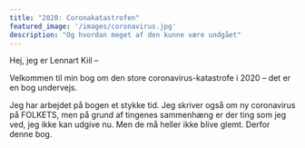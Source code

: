 ```yaml
---
title: "2020: Coronakatastrofen"
featured_image: '/images/coronavirus.jpg'
description: "Og hvordan meget af den kunne være undgået"
---
```

Hej, jeg er Lennart Kiil –

Velkommen til min bog om den store coronavirus-katastrofe i 2020 – det er en bog undervejs.

Jeg har arbejdet på bogen et stykke tid. Jeg skriver også om ny coronavirus på FOLKETS, men på grund af tingenes sammenhæng er der ting som jeg ved, jeg ikke kan udgive nu. Men de må heller ikke blive glemt. Derfor denne bog.
